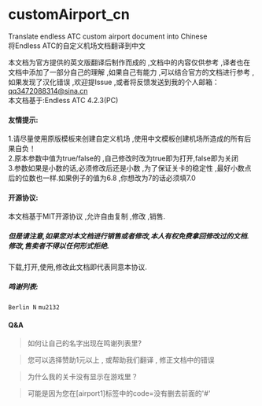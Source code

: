 # customAirport_cn
Translate endless ATC custom airport document into Chinese<br/>
将Endless ATC的自定义机场文档翻译到中文

本文档为官方提供的英文版翻译后制作而成的 ,文档中的内容仅供参考 ,译者也在文档中添加了一部分自己的理解 ,如果自己有能力 ,可以结合官方的文档进行参考 ,如果发现了汉化错误 ,欢迎提Issue ,或者将反馈发送到我的个人邮箱：qq3472088314@sina.cn<br/>
本文档基于:Endless ATC 4.2.3(PC)

#### 友情提示:
1.请尽量使用原版模板来创建自定义机场 ,使用中文模板创建机场所造成的所有后果自负！<br/>
2.原本参数中值为true/false的 ,自己修改时改为true即为打开,false即为关闭<br/>
3.参数如果是小数的话,必须修改后还是小数 ,为了保证关卡的稳定性 ,最好小数点后的位数也一样.如果例子的值为6.8 ,你想改为7的话必须填7.0

#### 开源协议:
本文档基于MIT开源协议 ,允许自由复制 ,修改 ,销售.
##### 但是请注意,如果您对本文档进行销售或者修改,本人有权免费拿回修改过的文档.修改,售卖者不得以任何形式拒绝.
下载,打开,使用,修改此文档即代表同意本协议.

##### 鸣谢列表:
`Berlin N` `mu2132`

#### Q&A
>如何让自己的名字出现在鸣谢列表里?

>您可以选择赞助1元以上 , 或帮助我们翻译 , 修正文档中的错误

>为什么我的关卡没有显示在游戏里？

>可能是因为您在[airport1]标签中的code=没有删去前面的'#'
